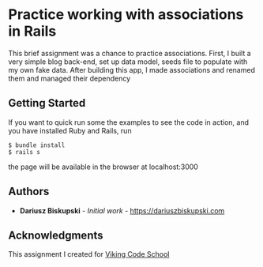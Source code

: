 # Practice working with associations in Rails


This brief assignment was a chance to practice associations. First, I built a very simple blog back-end, set up data model, seeds file to populate with my own fake data.  After building this app, I made associations and renamed them and managed their dependency

## Getting Started

If you want to quick run some the examples to see the code in action, and you have installed Ruby and Rails, run
```
$ bundle install
$ rails s
```

the page will be available in the browser at localhost:3000

## Authors

* **Dariusz Biskupski** - *Initial work* - https://dariuszbiskupski.com


## Acknowledgments

This assignment I created for [Viking Code School](https://www.vikingcodeschool.com/)
